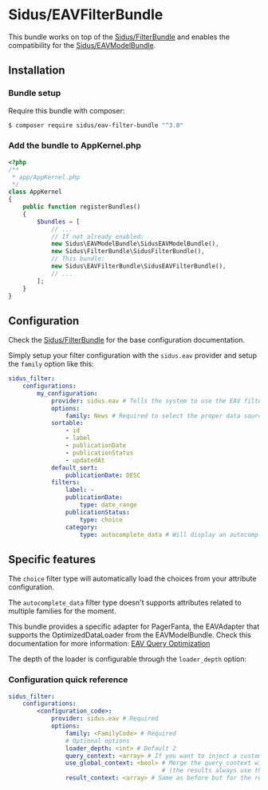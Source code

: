 Sidus/EAVFilterBundle
=====================

This bundle works on top of the [Sidus/FilterBundle](https://github.com/VincentChalnot/SidusFilterBundle) and enables
the compatibility for the [Sidus/EAVModelBundle](https://github.com/VincentChalnot/SidusEAVModelBundle).

## Installation

### Bundle setup

Require this bundle with composer:

````bash
$ composer require sidus/eav-filter-bundle "^3.0"
````

### Add the bundle to AppKernel.php

````php
<?php
/**
 * app/AppKernel.php
 */
class AppKernel
{
    public function registerBundles()
    {
        $bundles = [
            // ...
            // If not already enabled:
            new Sidus\EAVModelBundle\SidusEAVModelBundle(),
            new Sidus\FilterBundle\SidusFilterBundle(),
            // This bundle:
            new Sidus\EAVFilterBundle\SidusEAVFilterBundle(),
            // ...
        ];
    }
}
````

## Configuration

Check the [Sidus/FilterBundle](https://github.com/VincentChalnot/SidusFilterBundle) for the base configuration
documentation.

Simply setup your filter configuration with the ````sidus.eav```` provider and setup the ````family```` option like
this:

````yaml
sidus_filter:
    configurations:
        my_configuration:
            provider: sidus.eav # Tells the system to use the EAV filter engine
            options:
                family: News # Required to select the proper data source
            sortable:
                - id
                - label
                - publicationDate
                - publicationStatus
                - updatedAt
            default_sort:
                publicationDate: DESC
            filters:
                label: ~
                publicationDate:
                    type: date_range
                publicationStatus:
                    type: choice
                category:
                    type: autocomplete_data # Will display an autocomplete to the related EAV family
````

## Specific features

The ````choice```` filter type will automatically load the choices from your attribute configuration.

The ````autocomplete_data```` filter type doesn't supports attributes related to multiple families for the moment.

This bundle provides a specific adapter for PagerFanta, the EAVAdapter that supports the OptimizedDataLoader from the
EAVModelBundle. Check this documentation for more information:
[EAV Query Optimization](https://github.com/VincentChalnot/SidusEAVModelBundle/blob/v1.2.x-dev/Documentation/07.2-query-optimization.md)

The depth of the loader is configurable through the ````loader_depth```` option:

### Configuration quick reference
````yaml
sidus_filter:
    configurations:
        <configuration_code>:
            provider: sidus.eav # Required
            options:
                family: <FamilyCode> # Required
                # Optional options
                loader_depth: <int> # Default 2
                query_context: <array> # If you want to inject a custom context (or part of it) statically for the query
                use_global_context: <bool> # Merge the query_context with the global context for the query
                                           # (the results always use the global context by default)
                result_context: <array> # Same as before but for the results (will inject this in Data::setCurrentContext)
````
